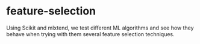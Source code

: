 # feature-selection
Using Scikit and mlxtend, we test different ML algorithms and see how they behave when trying with them several feature selection techniques.
